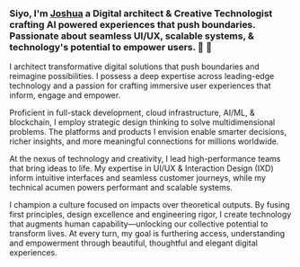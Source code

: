 ### Siyo, I'm [Joshua](https://linkedin.com/in/joshuasatterfield) a Digital architect & Creative Technologist crafting AI powered experiences that push boundaries. Passionate about seamless UI/UX, scalable systems, & technology's potential to empower users. 👾 👋

I architect transformative digital solutions that push boundaries and reimagine possibilities. I possess a deep expertise across leading-edge technology and a passion for crafting immersive user experiences that inform, engage and empower.

Proficient in full-stack development, cloud infrastructure, AI/ML, & blockchain, I employ strategic design thinking to solve multidimensional problems. The platforms and products I envision enable smarter decisions, richer insights, and more meaningful connections for millions worldwide.

At the nexus of technology and creativity, I lead high-performance teams that bring ideas to life. My expertise in UI/UX & Interaction Design (IXD) inform intuitive interfaces and seamless customer journeys, while my technical acumen powers performant and scalable systems. 

I champion a culture focused on impacts over theoretical outputs. By fusing first principles, design excellence and engineering rigor, I create technology that augments human capability—unlocking our collective potential to transform lives. At every turn, my goal is furthering access, understanding and empowerment through beautiful, thoughtful and elegant digital experiences.

<!--
**jshuadvd/jshuadvd** is a ✨ _special_ ✨ repository because its `README.md` (this file) appears on your GitHub profile.

Here are some ideas to get you started:

- 🔭 I’m currently working on ...
- 🌱 I’m currently learning ...
- 👯 I’m looking to collaborate on ...
- 🤔 I’m looking for help with ...
- 💬 Ask me about ...
- 📫 How to reach me: ...
- ⚡ Fun fact: ...
-->
